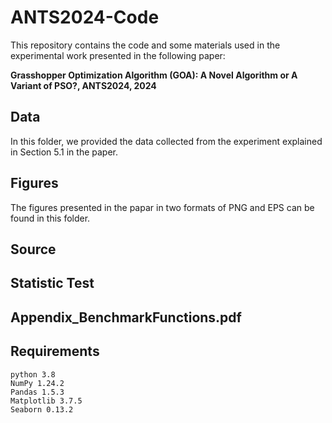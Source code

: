 # ANTS2024-Code

This repository contains the code and some materials used in the experimental work presented in the following paper:

**Grasshopper Optimization Algorithm (GOA): A Novel Algorithm or A Variant of PSO?, ANTS2024, 2024**

## Data

In this folder, we provided the data collected from the experiment explained in Section 5.1 in the paper.

## Figures

The figures presented in the papar in two formats of PNG and EPS can be found in this folder.

## Source


## Statistic Test


## Appendix_BenchmarkFunctions.pdf

## Requirements
```
python 3.8
NumPy 1.24.2
Pandas 1.5.3
Matplotlib 3.7.5
Seaborn 0.13.2
